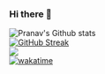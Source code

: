### Hi there 👋
![Pranav's Github stats](https://github-readme-stats.vercel.app/api?username=pranavsoni1101&theme=midnight-purple&show_icons=true&count_private=true)
<br>
[![GitHub Streak](https://github-readme-streak-stats.herokuapp.com/?user=pranavsoni1101&theme=midnight-purple)](https://git.io/streak-stats)
<br>
![](https://komarev.com/ghpvc/?username=pranavsoni1101&color=blueviolet)
<br>
[![wakatime](https://wakatime.com/badge/user/7ffc67c6-d455-454c-894b-cc5791706dce.svg)](https://wakatime.com/@7ffc67c6-d455-454c-894b-cc5791706dce)
<!--
**pranavsoni1101/pranavsoni1101** is a ✨ _special_ ✨ repository because its `README.md` (this file) appears on your GitHub profile.

Here are some ideas to get you started:

- 🔭 I’m currently working on ...
- 🌱 I’m currently learning ...
- 👯 I’m looking to collaborate on ...
- 🤔 I’m looking for help with ...
- 💬 Ask me about ...
- 📫 How to reach me: ...
- 😄 Pronouns: ...
- ⚡ Fun fact: ...
-->
